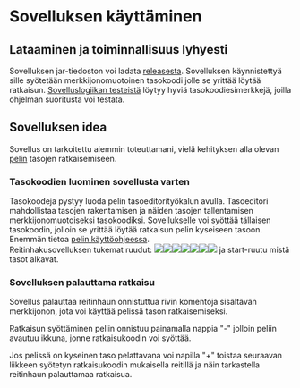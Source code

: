 # Sovelluksen käyttäminen

## Lataaminen ja toiminnallisuus lyhyesti

Sovelluksen jar-tiedoston voi ladata [releasesta](https://github.com/Craetion5/maze-pathfinder/releases/tag/loppupalautus
). Sovelluksen käynnistettyä sille syötetään merkkijonomuotoinen tasokoodi jolle se yrittää löytää ratkaisun. [Sovelluslogiikan testeistä](https://github.com/Craetion5/maze-pathfinder/blob/master/maze-pathfinder/src/test/java/pathfinder/PathfinderTest.java
) löytyy hyviä tasokoodiesimerkkejä, joilla ohjelman suoritusta voi testata.

## Sovelluksen idea

Sovellus on tarkoitettu aiemmin toteuttamani, vielä kehityksen alla olevan [pelin](https://github.com/Craetion5/otm-harjoitustyo) tasojen ratkaisemiseen.

### Tasokoodien luominen sovellusta varten
Tasokoodeja pystyy luoda pelin tasoeditorityökalun avulla. Tasoeditori mahdollistaa tasojen rakentamisen ja näiden tasojen tallentamisen merkkijonomuotoiseksi tasokoodiksi. Sovellukselle voi syöttää tällaisen tasokoodin, jolloin se yrittää löytää ratkaisun pelin kyseiseen tasoon. Enemmän tietoa [pelin käyttöohjeessa](https://github.com/Craetion5/otm-harjoitustyo/blob/master/dokumentaatio/kayttoohje.md
).  
Reitinhakusovelluksen tukemat ruudut: <img src="https://raw.githubusercontent.com/Craetion5/otm-harjoitustyo/master/dokumentaatio/kuvat/floor.png"><img src="https://raw.githubusercontent.com/Craetion5/otm-harjoitustyo/master/dokumentaatio/kuvat/wall.png"><img src="https://raw.githubusercontent.com/Craetion5/otm-harjoitustyo/master/dokumentaatio/kuvat/goal.png"><img src="https://raw.githubusercontent.com/Craetion5/otm-harjoitustyo/master/dokumentaatio/kuvat/ice.png"><img src="https://raw.githubusercontent.com/Craetion5/otm-harjoitustyo/master/dokumentaatio/kuvat/lava.png"><img src="https://raw.githubusercontent.com/Craetion5/otm-harjoitustyo/master/dokumentaatio/kuvat/key.png"><img src="https://raw.githubusercontent.com/Craetion5/otm-harjoitustyo/master/dokumentaatio/kuvat/lock.png"> ja start-ruutu mistä tasot alkavat.

### Sovelluksen palauttama ratkaisu

Sovellus palauttaa reitinhaun onnistuttua rivin komentoja sisältävän merkkijonon, jota voi käyttää pelissä tason ratkaisemiseksi.

Ratkaisun syöttäminen peliin onnistuu painamalla nappia "-" jolloin peliin avautuu ikkuna, jonne ratkaisukoodin voi syöttää.

Jos pelissä on kyseinen taso pelattavana voi napilla "+" toistaa seuraavan liikkeen syötetyn ratkaisukoodin mukaisella reitillä ja näin tarkastella reitinhaun palauttamaa ratkaisua.
